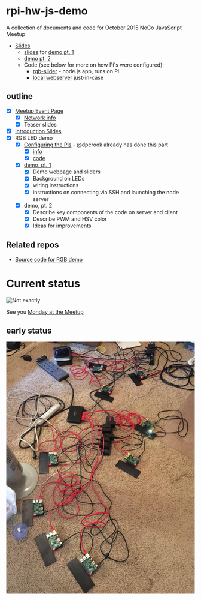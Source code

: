 
# rpi-hw-js-demo

A collection of documents and code for October 2015 NoCo JavaScript Meetup

- [Slides](http://dpcrook.github.io/rpi-hw-js-demo/index.html)
  - [slides](http://dpcrook.github.io/rpi-hw-js-demo/RGB-LED-demo.html) for  [demo pt. 1](https://github.com/dpcrook/rpi-hw-js-demo/blob/gh-pages/demo_notes/demo1.md)
  - [demo pt. 2](https://github.com/dpcrook/rpi-hw-js-demo/blob/gh-pages/demo_notes/demo2.md)
  - Code (see below for more on how Pi's were configured): 
    - [rgb-slider](https://github.com/dpcrook/rgb-slider) - node.js app, runs on Pi
    - [local webserver](https://github.com/dpcrook/rpi-hw-js-demo/tree/master/localweb) just-in-case
  
## outline

 - [x] [Meetup Event Page](http://www.meetup.com/NoCo-JavaScript-Meetup/events/224542835/)
   - [x] [Network info](http://dpcrook.github.io/rpi-hw-js-demo/network.html)
   - [x] Teaser slides
 
 - [x] [Introduction Slides](http://dpcrook.github.io/rpi-hw-js-demo/index.html)
 - [x] RGB LED demo
   - [x] [Configuring the Pis](doc/Configure_Raspian.md) - @dpcrook already has done this part
     - [x] [info](doc/rgb-slider.md)
     - [x] [code](https://github.com/dpcrook/rgb-slider)
   - [x] [demo, pt. 1](http://dpcrook.github.io/rpi-hw-js-demo/RGB-LED-demo.html)
     - [x] Demo webpage and sliders
     - [x] Background on LEDs
     - [x] wiring instructions
     - [x] instructions on connecting via SSH and launching the node server
   - [x] demo, pt. 2
     - [x] Describe key components of the code on server and client
     - [x] Describe PWM and HSV color
     - [x] Ideas for improvements
   
## Related repos

- [Source code for RGB demo](https://github.com/dpcrook/rgb-slider)

# Current status

![Not exactly](http://github.crookster.org/rpi-hw-js-demo/demo_notes/power-cables-frustrated-guy-clarkk.jpg)

See you [Monday at the Meetup](http://www.meetup.com/NoCo-JavaScript-Meetup/events/224542835/)

## early status

![Installing and testing on demo Raspberry Pi](doc/images/Installing_stuff_and_testing.jpeg)
